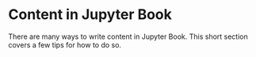 Content in Jupyter Book
=======================

There are many ways to write content in Jupyter Book. This short section
covers a few tips for how to do so.

